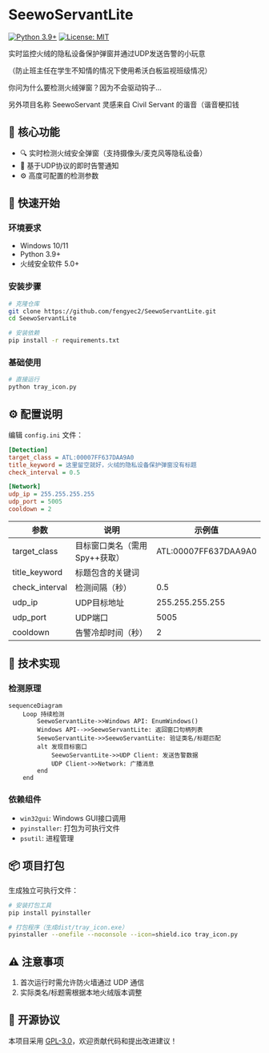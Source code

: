 # SeewoServantLite

[![Python 3.9+](https://img.shields.io/badge/python-3.9%2B-blue.svg)](https://www.python.org/downloads/)
[![License: MIT](https://img.shields.io/badge/License-MIT-yellow.svg)](https://opensource.org/licenses/MIT)

实时监控火绒的隐私设备保护弹窗并通过UDP发送告警的小玩意

（防止班主任在学生不知情的情况下使用希沃白板监视班级情况）

你问为什么要检测火绒弹窗？因为不会驱动钩子...

另外项目名称 SeewoServant 灵感来自 Civil Servant 的谐音（谐音梗扣钱

## 📌 核心功能

- 🔍 实时检测火绒安全弹窗（支持摄像头/麦克风等隐私设备）
- 📡 基于UDP协议的即时告警通知
- ⚙️ 高度可配置的检测参数

## 🚀 快速开始

### 环境要求
- Windows 10/11
- Python 3.9+
- 火绒安全软件 5.0+

### 安装步骤
```bash
# 克隆仓库
git clone https://github.com/fengyec2/SeewoServantLite.git
cd SeewoServantLite

# 安装依赖
pip install -r requirements.txt
```

### 基础使用
```bash
# 直接运行
python tray_icon.py
```

## ⚙️ 配置说明

编辑 `config.ini` 文件：
```ini
[Detection]
target_class = ATL:00007FF637DAA9A0
title_keyword = 这里留空就好，火绒的隐私设备保护弹窗没有标题
check_interval = 0.5

[Network]
udp_ip = 255.255.255.255
udp_port = 5005
cooldown = 2
```

| 参数            | 说明                         | 示例值                |
|-----------------|----------------------------|----------------------|
| target_class    | 目标窗口类名（需用Spy++获取） | ATL:00007FF637DAA9A0 |
| title_keyword   | 标题包含的关键词              |                       |
| check_interval  | 检测间隔（秒）               | 0.5                  |
| udp_ip          | UDP目标地址                 | 255.255.255.255      |
| udp_port        | UDP端口                     | 5005                 |
| cooldown        | 告警冷却时间（秒）           | 2                    |

## 🔧 技术实现

### 检测原理
```mermaid
sequenceDiagram
    Loop 持续检测
        SeewoServantLite->>Windows API: EnumWindows()
        Windows API-->>SeewoServantLite: 返回窗口句柄列表
        SeewoServantLite->>SeewoServantLite: 验证类名/标题匹配
        alt 发现目标窗口
            SeewoServantLite->>UDP Client: 发送告警数据
            UDP Client->>Network: 广播消息
        end
    end
```

### 依赖组件
- `win32gui`: Windows GUI接口调用
- `pyinstaller`: 打包为可执行文件
- `psutil`: 进程管理

## 📦 项目打包

生成独立可执行文件：
```bash
# 安装打包工具
pip install pyinstaller

# 打包程序（生成dist/tray_icon.exe）
pyinstaller --onefile --noconsole --icon=shield.ico tray_icon.py
```

## ⚠️ 注意事项

1. 首次运行时需允许防火墙通过 UDP 通信
2. 实际类名/标题需根据本地火绒版本调整

## 📜 开源协议

本项目采用 [GPL-3.0](LICENSE)，欢迎贡献代码和提出改进建议！